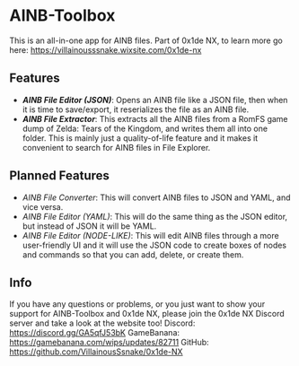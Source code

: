 # AINB-Toolbox
This is an all-in-one app for AINB files. Part of 0x1de NX, to learn more go here: https://villainousssnake.wixsite.com/0x1de-nx

## Features
- ***AINB File Editor (JSON)***: Opens an AINB file like a JSON file, then when it is time to save/export, it reserializes the file as an AINB file.
- ***AINB File Extractor***: This extracts all the AINB files from a RomFS game dump of Zelda: Tears of the Kingdom, and writes them all into one folder. This is mainly just a quality-of-life feature and it makes it convenient to search for AINB files in File Explorer.

## Planned Features
- *AINB File Converter*: This will convert AINB files to JSON and YAML, and vice versa.
- *AINB File Editor (YAML)*: This will do the same thing as the JSON editor, but instead of JSON it will be YAML.
- *AINB File Editor (NODE-LIKE)*: This will edit AINB files through a more user-friendly UI and it will use the JSON code to create boxes of nodes and commands so that you can add, delete, or create them.

## Info
If you have any questions or problems, or you just want to show your support for AINB-Toolbox and 0x1de NX, please join the 0x1de NX Discord server and take a look at the website too!
Discord: https://discord.gg/GA5qfJ53bK
GameBanana: https://gamebanana.com/wips/updates/82711
GitHub: https://github.com/VillainousSsnake/0x1de-NX
